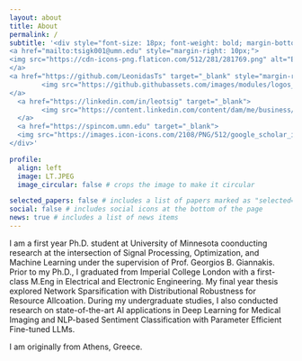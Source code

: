 ```yaml
---
layout: about
title: About
permalink: /
subtitle: '<div style="font-size: 18px; font-weight: bold; margin-bottom: 10px;"> 
<a href="mailto:tsigk001@umn.edu" style="margin-right: 10px;">
<img src="https://cdn-icons-png.flaticon.com/512/281/281769.png" alt="Email" width="20" height="20"/> Email
</a>
<a href="https://github.com/LeonidasTs" target="_blank" style="margin-right: 10px;">
        <img src="https://github.githubassets.com/images/modules/logos_page/GitHub-Mark.png" alt="GitHub" width="20" height="20"/> GitHub
</a>
  <a href="https://linkedin.com/in/leotsig" target="_blank">
        <img src="https://content.linkedin.com/content/dam/me/business/en-us/amp/brand-site/v2/bg/LI-Bug.svg.original.png" alt="LinkedIn" width="20" height="20"/> LinkedIn
  </a>
  <a href="https://spincom.umn.edu" target="_blank">
  <img src="https://images.icon-icons.com/2108/PNG/512/google_scholar_icon_130918.png" alt="Google Scholar" width="20", height="20"/> Google Scholar
</div>'

profile:
  align: left
  image: LT.JPEG
  image_circular: false # crops the image to make it circular

selected_papers: false # includes a list of papers marked as "selected={true}"
social: false # includes social icons at the bottom of the page
news: true # includes a list of news items
---
```


I am a first year Ph.D. student at University of Minnesota coonducting research at the intersection of Signal Processing, Optimization, and Machine Learning under the supervision of Prof. Georgios B. Giannakis. Prior to my Ph.D., I graduated from Imperial College London with a first-class M.Eng in Electrical and Electronic Engineering. My final year thesis explored Network Sparsification with Distributional Robustness for Resource Allcoation. During my undergraduate studies, I also conducted research on state-of-the-art AI applications in Deep Learning for Medical Imaging and NLP-based Sentiment Classification with Parameter Efficient Fine-tuned LLMs. 

I am originally from Athens, Greece.


